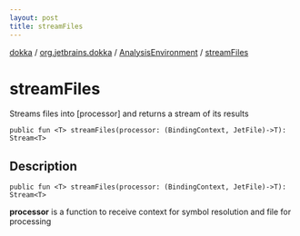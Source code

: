 ```yaml
---
layout: post
title: streamFiles
---
```

[dokka](../../index.md) / [org.jetbrains.dokka](../index.md) / [AnalysisEnvironment](index.md) / [streamFiles](streamFiles.md)

# streamFiles
Streams files into [processor] and returns a stream of its results
```
public fun <T> streamFiles(processor: (BindingContext, JetFile)->T): Stream<T>
```
## Description
```
public fun <T> streamFiles(processor: (BindingContext, JetFile)->T): Stream<T>
```


**processor**
is a function to receive context for symbol resolution and file for processing

